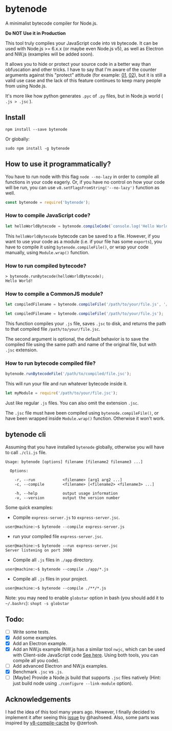 # bytenode
A minimalist bytecode compiler for Node.js.

**Do NOT Use it in Production**

This tool truly compiles your JavaScript code into `V8` bytecode. It can be used with Node.js >= 6.x.x (or maybe even Node.js v5), as well as Electron and NW.js (examples will be added soon).

It allows you to hide or protect your source code in a better way than obfuscation and other tricks. I have to say that I'm aware of the counter arguments against this "protect" attitude (for example: [01](https://github.com/electron/electron/issues/3041), [02](https://stackoverflow.com/questions/48890215/hide-source-code-of-electron-alteast-1-file-possible)), but it is still a valid use case and the lack of this feature continues to keep many people from using Node.js.

It's more like how python generates `.pyc` of `.py` files, but in Node.js world ( `.js > .jsc` ).

## Install

```console
npm install --save bytenode
```

Or globally:

```console
sudo npm install -g bytenode
```

## How to use it programmatically?

You have to run node with this flag `node --no-lazy` in order to compile all functions in your code eagerly. Or, if you have no control on how your code will be run, you can use `v8.setFlagsFromString('--no-lazy')` function as well.

```javascript
const bytenode = require('bytenode');
```

### How to compile JavaScript code?

```javascript
let helloWorldBytecode = bytenode.compileCode(`console.log('Hello World!');`);
```
This `helloWorldBytecode` bytecode can be saved to a file. However, if you want to use your code as a module (i.e. if your file has some `exports`), you have to compile it using `bytenode.compileFile()`, or wrap your code manually, using `Module.wrap()` function.

### How to run compiled bytecode?

```
> bytenode.runBytecode(helloWorldBytecode);
Hello World!
```

### How to compile a CommonJS module?

```javascript
let compiledFilename = bytenode.compileFile('/path/to/your/file.js', '/path/to/compiled/file.jsc');
```
```javascript
let compiledFilename = bytenode.compileFile('/path/to/your/file.js');
```
This function compiles your `.js` file, saves `.jsc` to disk, and returns the path to that compiled file `/path/to/your/file.jsc`.

The second argument is optional, the default behavior is to save the compiled file using the same path and name of the original file, but with `.jsc` extension.

### How to run bytecode compiled file?

```javascript
bytenode.runBytecodeFile('/path/to/compiled/file.jsc');
```
This will run your file and run whatever bytecode inside it.

```javascript
let myModule = require('/path/to/your/file.jsc');
```
Just like regular `.js` files. You can also omit the extension `.jsc`.

The `.jsc` file must have been compiled using `bytenode.compileFile()`, or have been wrapped inside `Module.wrap()` function. Otherwise it won't work.

## bytenode cli

Assuming that you have installed `bytenode` globally, otherwise you will have to call `./cli.js` file.

```
Usage: bytenode [options] filename [filename2 filename3 ...]

  Options:

    -r, --run            <filename> [arg1 arg2 ...]
    -c, --compile        <filename> [<filename2> <filename3> ...]

    -h, --help           output usage information
    -v, --version        output the version number
```

Some quick examples:

* Compile `express-server.js` to `express-server.jsc`.
```console
user@machine:~$ bytenode --compile express-server.js
```

* run your compiled file `express-server.jsc`.
```console
user@machine:~$ bytenode --run express-server.jsc
Server listening on port 3000
```

* Compile all `.js` files in `./app` directory.
```console
user@machine:~$ bytenode --compile ./app/*.js
```

* Compile all `.js` files in your project.
```console
user@machine:~$ bytenode --compile ./**/*.js
```
Note: you may need to enable `globstar` option in bash (you should add it to `~/.bashrc`):
`shopt -s globstar`

## Todo:
- [ ] Write some tests.
- [x] Add some examples.
- [x] Add an Electron example.
- [x] Add an NW.js example (NW.js has a similar tool `nwjc`, which can be used with Client-side JavaScript code [See here](http://docs.nwjs.io/en/latest/For%20Users/Advanced/Protect%20JavaScript%20Source%20Code/). Using both tools, you can compile all you code).
- [ ] Add advanced Electron and NW.js examples.
- [x] Benchmark `.jsc` vs `.js`.
- [ ] [Maybe] Provide a Node.js build that supports `.jsc` files natively (Hint: just build node using `./configure --link-module` option).

## Acknowledgements

I had the idea of this tool many years ago. However, I finally decided to implement it after seeing this [issue](https://github.com/nodejs/node/issues/11842) by @hashseed. Also, some parts was inspired by [v8-compile-cache](https://github.com/zertosh/v8-compile-cache) by @zertosh.
